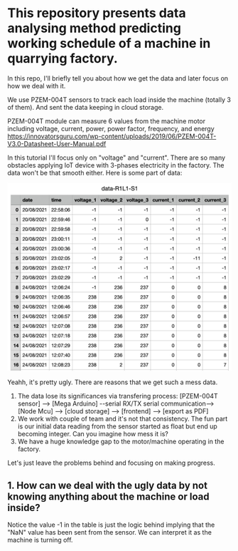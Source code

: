 # This repository presents data analysing method predicting working schedule of a machine in quarrying factory.

In this repo, I'll briefly tell you about how we get the data and later focus on how we deal with it.

We use PZEM-004T sensors to track each load inside the machine (totally 3 of them). And sent the data keeping in cloud storage.

PZEM-004T module can measure 6 values from the machine motor including voltage, current, power, power factor, frequency, and energy
https://innovatorsguru.com/wp-content/uploads/2019/06/PZEM-004T-V3.0-Datasheet-User-Manual.pdf

In this tutorial I'll focus only on "voltage" and "current". There are so many obstacles applying IoT device with 3-phases electricity in the factory. The data won't be that smooth either. Here is some part of data:

![alt text](https://github.com/Elstargo00/machine-data-analysis/blob/main/somepart_data.png)

Yeahh, it's pretty ugly. There are reasons that we get such a mess data.

1. The data lose its significances via transfering process:
[PZEM-004T sensor] --> [Mega Arduino] --serial RX/TX serial communication--> [Node Mcu] --> [cloud storage] --> [frontend] --> [export as PDF]
2. We work with couple of team and it's not that consistency. The fun part is our initial data reading from the sensor started as float but end up becoming integer. Can you imagine how mess it is?
3. We have a huge knowledge gap to the motor/machine operating in the factory.

Let's just leave the problems behind and focusing on making progress.

## 1. How can we deal with the ugly data by not knowing anything about the machine or load inside?


Notice the value -1 in the table is just the logic behind implying that the "NaN" value has been sent from the sensor. We can interpret it as the machine is turning off. 

